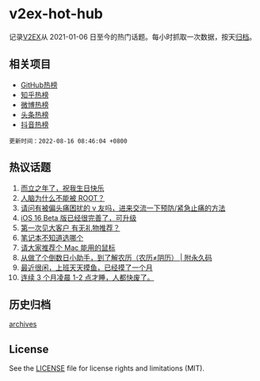 # v2ex-hot-hub

 记录[V2EX](https://www.v2ex.com/)从 2021-01-06 日至今的热门话题。每小时抓取一次数据，按天[归档](archives)。
 
 ## 相关项目

- [GitHub热榜](https://github.com/snaildev/github-hot-hub)
- [知乎热榜](https://github.com/snaildev/zhihu-hot-hub)
- [微博热榜](https://github.com/snaildev/weibo-hot-hub)
- [头条热榜](https://github.com/snaildev/toutiao-hot-hub)
- [抖音热榜](https://github.com/snaildev/douyin-hot-hub)


 `更新时间：2022-08-16 08:46:04 +0800`

## 热议话题

1. [而立之年了，祝我生日快乐](https://www.v2ex.com/t/872884)
1. [人脑为什么不能被 ROOT？](https://www.v2ex.com/t/872896)
1. [请问有被偏头痛困扰的 v 友吗，进来交流一下预防/紧急止痛的方法](https://www.v2ex.com/t/872934)
1. [iOS 16 Beta 版已经很完善了，可升级](https://www.v2ex.com/t/872912)
1. [第一次见大客户 有无礼物推荐？](https://www.v2ex.com/t/872929)
1. [笔记本不知道选哪个](https://www.v2ex.com/t/872965)
1. [请大家推荐个 Mac 能用的鼠标](https://www.v2ex.com/t/872974)
1. [从做了个倒数日小助手，到了解农历（农历≠阴历） | 附永久码](https://www.v2ex.com/t/873011)
1. [最近很闲，上班天天摸鱼，已经摸了一个月](https://www.v2ex.com/t/872875)
1. [连续 3 个月凌晨 1-2 点才睡，人都快废了。](https://www.v2ex.com/t/873063)

## 历史归档

[archives](archives)

## License

See the [LICENSE](LICENSE) file for license rights and limitations (MIT).

